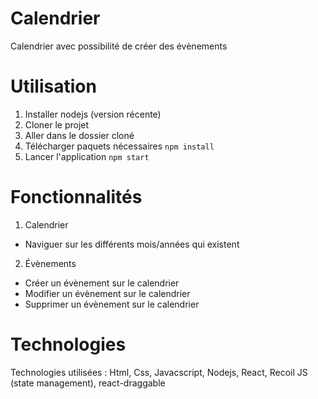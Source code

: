 # Calendrier

Calendrier avec possibilité de créer des évènements

# Utilisation

1. Installer nodejs (version récente)
2. Cloner le projet
3. Aller dans le dossier cloné
4. Télécharger paquets nécessaires `npm install`
5. Lancer l'application `npm start`

# Fonctionnalités

1. Calendrier

- Naviguer sur les différents mois/années qui existent

2. Évènements

- Créer un évènement sur le calendrier
- Modifier un évènement sur le calendrier
- Supprimer un évènement sur le calendrier

# Technologies

Technologies utilisées : Html, Css, Javacscript, Nodejs, React, Recoil JS (state management), react-draggable
